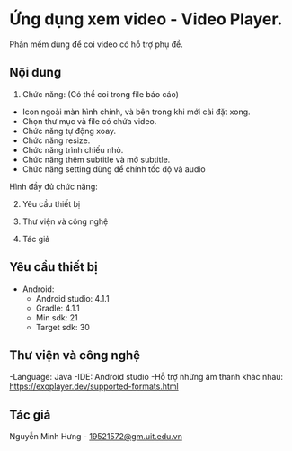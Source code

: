 # Ứng dụng xem video - Video Player.

Phần mềm dùng để coi video có hỗ trợ phụ đề.

## Nội dung
1. Chức năng: (Có thể coi trong file báo cáo)
  + Icon ngoài màn hình chính, và bên trong khi mới cài đặt xong.
  + Chọn thư mục và file có chứa video.
  + Chức năng tự động xoay.
  + Chức năng resize.
  + Chức năng trình chiếu nhỏ.
  + Chức năng thêm subtitle và mở subtitle.
  + Chức năng setting dùng để chính tốc độ và audio
  
Hình đầy đủ chức năng: 


2. Yêu cầu thiết bị

3. Thư viện và công nghệ

4. Tác giả


## Yêu cầu thiết bị
- Android: 
  + Android studio: 4.1.1
  + Gradle: 4.1.1
  + Min sdk: 21
  + Target sdk: 30
  
## Thư viện và công nghệ
-Language: Java
-IDE: Android studio
-Hỗ trợ những âm thanh khác nhau: https://exoplayer.dev/supported-formats.html



## Tác giả
Nguyễn Minh Hưng - 19521572@gm.uit.edu.vn
